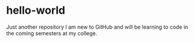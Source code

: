 # hello-world
Just another repository
I am new to GitHub and will be learning to code in the coming semesters at my college.
